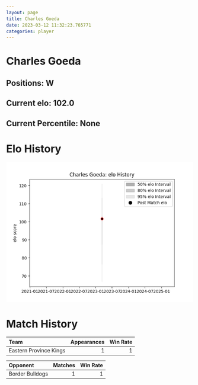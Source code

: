 ```yaml
---  
layout: page  
title: Charles Goeda  
date: 2023-03-12 11:32:23.765771  
categories: player  
---
```

# Charles Goeda

## Positions: W

## Current elo: 102.0

## Current Percentile: None

# Elo History


![elo history](history_CharlesGoeda.png)
# Match History


| Team                   |   Appearances |   Win Rate |
|:-----------------------|--------------:|-----------:|
| Eastern Province Kings |             1 |          1 |

| Opponent        |   Matches |   Win Rate |
|:----------------|----------:|-----------:|
| Border Bulldogs |         1 |          1 |